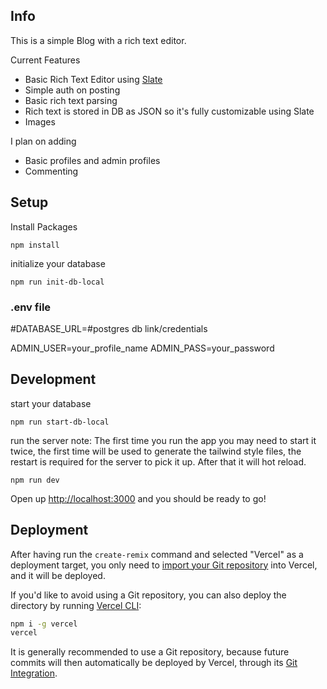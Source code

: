 ## Info
This is a simple Blog with a rich text editor. 

Current Features
- Basic Rich Text Editor using [Slate](https://github.com/ianstormtaylor/slate)
- Simple auth on posting
- Basic rich text parsing
- Rich text is stored in DB as JSON so it's fully customizable using Slate
- Images

I plan on adding
- Basic profiles and admin profiles
- Commenting

## Setup
Install Packages
```
npm install
```

initialize your database 
```
npm run init-db-local
```

### .env file
#DATABASE_URL=#postgres db link/credentials

ADMIN_USER=your_profile_name
ADMIN_PASS=your_password


## Development
start your database
```
npm run start-db-local
```

run the server
note: The first time you run the app you may need to start it twice, the first time will be used to generate the tailwind style files, the restart is required for the server to pick it up. After that it will hot reload.

```
npm run dev
```

Open up [http://localhost:3000](http://localhost:3000) and you should be ready to go!

## Deployment

After having run the `create-remix` command and selected "Vercel" as a deployment target, you only need to [import your Git repository](https://vercel.com/new) into Vercel, and it will be deployed.

If you'd like to avoid using a Git repository, you can also deploy the directory by running [Vercel CLI](https://vercel.com/cli):

```sh
npm i -g vercel
vercel
```

It is generally recommended to use a Git repository, because future commits will then automatically be deployed by Vercel, through its [Git Integration](https://vercel.com/docs/concepts/git).


